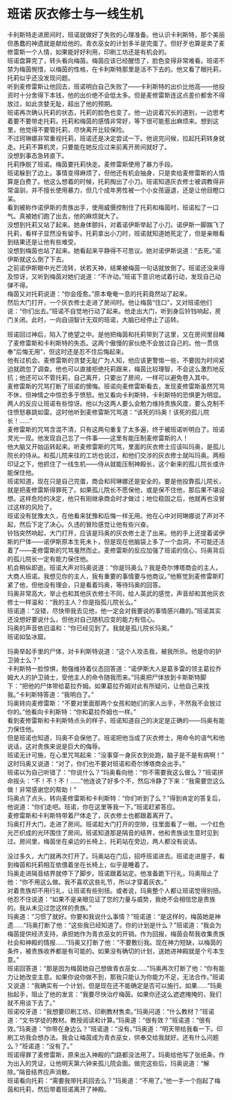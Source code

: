 # 班诺 灰衣修士与一线生机
卡利斯特走进房间时，班诺就做好了失败的心理准备。他认识卡利斯特，那个美丽但愚蠢的神遗就是献给他的。青衣巫女的计划多半是完蛋了。但好歹也算是卖了麦修雷斯一个人情，如果能好好利用，印刷工坊还是有机会的。  
班诺盘算完了，转头看向梅茵。梅茵应该已经醒悟了，脸色变得非常难看。班诺不禁为梅茵惋惜，以梅茵的性格，在卡利斯特那里是活不下去的。他又看了眼托莉，托莉似乎还没发现问题。  
听到麦修雷斯让他回去，班诺明白自己失败了——卡利斯特的出价比他高——他投资时十分舍得下本钱，他的出价绝不会低太多。但是麦修雷斯连这点差价都舍不得放过，如此贪婪无耻，超出了他的预期。  
班诺再次确认托莉的状态，托莉的脸色也变了。他一边说着冗长的道别，一边思考着要不要带走托莉。托莉和梅茵的感情非常好，等下很可能惹出麻烦来。想到这里，他觉得不要管托莉，尽快离开比较保险。  
不过珂琳娜非常重视托莉，班诺还是决定尝试一下。他说完问候，拉起托莉转身就走。托莉不算机灵，只要能在她反应过来前离开房间就好了。  
没想到事态急转直下。  
托莉挣脱了班诺。梅茵要托莉快走。麦修雷斯使用了暴力手段。  
班诺躲到了边上。事情变得麻烦了，但他还有机会抽身，只是卖给麦修雷斯的人情算是白费了。他这么想着的时候，托莉掏出了小刀。班诺知道灰衣修士被调教得非常温驯，并不擅长使用暴力，但几个成年男性被一个小女孩逼退，还是让他目瞪口呆。  
看到被称作诺伊斯的贵族出手，使用威慑控制住了托莉和梅茵时，班诺松了一口气。真被她们跑了出去，他的麻烦就大了。  
没想到托莉又站了起来。她身体颤抖，对着诺伊斯举起了小刀。诺伊斯一脚踹飞了托莉，看样子显然没有留手。托莉拿出小刀时，班诺就知道她死定了，但是亲眼看到结果还是让他有些难受。  
没想到梅茵也站了起来。她看起来平静得不可思议。她对诺伊斯说道：“去死。”诺伊斯就这么倒了下去。  
之前诺伊斯眼中光芒流转，状若天神，结果被梅茵一句话就放倒了。班诺还没来得及惊讶，又听到梅茵对她们说道：“不许动。”班诺下意识地试着行动，发现自己动弹不得。  
梅茵又对托莉说道：“你会痊愈。”原本奄奄一息的托莉竟然站了起来。  
然后大门打开，一个灰衣修士走进了房间时。他让梅茵“住口”，又对班诺他们说：“你们出去。”班诺不自觉地行动了起来。他走出大门，听到身后铃铛响起，房门关闭。此时，一向自诩智计无双的班诺，大脑已经停止了运转。  


班诺回过神后，陷入了绝望之中。是他把梅茵和托莉带到了这里，又在房间里目睹了麦修雷斯和卡利斯特的失态。这两个傲慢的家伙绝不会放过自己的。他一贯信奉“后悔无用”，但这时还是忍不住后悔起来。  
他有过机会。麦修雷斯的贪婪无耻广为人知，他应该更警惕一些，不要因为时间紧迫就疏忽了调查。他也可以直接拒绝托莉跟来，梅茵比较理智，不会这么激烈地反抗；他还可以不管托莉，自己离开，只要出了房间，一样可以避免卷入其中。  
麦修雷斯的咒骂打断了班诺的懊悔。班诺向麦修雷斯看去，发现麦修雷斯虽然咒骂不休，但神情之中惊恐多于愤怒。他又看向卡利斯特，卡利斯特的恐惧更为明显。  
两人的反应让班诺有些惊讶。他以为这两人要么会勉力维持贵族风度，要么克制不住愤怒暴跳如雷。这时他听到麦修雷斯咒骂道：“该死的玛奥！该死的孤儿院长！……”  
麦修雷斯的咒骂含混不清，只有这两句重复了太多遍，终于被班诺听明白了。班诺灵光一现。他发现自己忘了一件事——这里有能压制麦修雷斯的人！  
他大脑又开始运转起来。听麦修雷斯的咒骂，里面的灰衣修士应该叫玛奥，是孤儿院长的侍从。和孤儿院来往的工坊也说过，和他们交涉的灰衣修士就叫玛奥。两相印证之下，他抓住了一线生机——侍从就能压制神殿长，这个新来的孤儿院长或许能保住他。  
班诺知道，现在只是自己完蛋，商会和珂琳娜还是安全的。要是他投靠孤儿院长，就是把麦修雷斯得罪死了。如果孤儿院长不愿保他，或是保不住他，那后果不堪设想。这样危险的决定，他只有刚继承商会时才做过；地位稳固之后，他就再也没冒过这样的风险了。  
班诺没有犹豫太久，在他看来犹豫和后悔一样无用。他在心中对珂琳娜说了声对不起，然后下定了决心。久违的冒险感觉让他有些兴奋。  
铃铛突然响起，大门打开，应该是玛奥的灰衣修士走了出来。他的手上还提着诺伊斯的尸体——诺伊斯原本生死未卜，但是现在他脑袋上多了一个血洞，不可能还活着了——麦修雷斯的咒骂戛然而止。麦修雷斯的反应加强了班诺的信心，玛奥背后的孤儿院长一定有能力保住他。  
机会稍纵即逝。班诺大声对玛奥说道：“你是玛奥么？我是奇尔博塔商会的主人，大商人班诺。我想见你的主人，我有重要的事情要与他商议。”他察觉到麦修雷斯盯紧了他，但他没有理会，只是看着玛奥，等待玛奥的回答。  
玛奥非常高大，举止也和其他灰衣修士不同，给人英武的感觉，声音却和其他灰衣修士一样温和：“我的主人？你是指孤儿院长么。”  
班诺道：“没错，尽快带我去见他，他一定会对我要说的事情感兴趣的。”班诺其实还没想好要说什么，但他对自己随机应变的能力有信心。  
玛奥的声音依旧温和：“你已经见到了。我就是孤儿院长玛奥。”  
班诺如坠冰窟。  


玛奥举起手里的尸体，对卡利斯特说道：“这个人攻击我，被我所杀。他是你的护卫骑士么？”  
卡利斯特一脸惊惧，勉强维持着仪态回答道：“诺伊斯大人是葛多雷的领主葛拉乔姆大人的护卫骑士，受他主人的命令随我而来。”玛奥把尸体放到卡斯斯特脚下：“把他的尸体带给葛拉乔姆。如果葛拉乔姆对此有所疑问，让他自己来找我。”卡利斯特答道：“我明白了。”  
玛奥转向麦修雷斯：“不要对里面那两个女孩和她们的家人出手，不然我不会放过你的。”他看向卡利斯特：“你和葛拉乔姆也一样。”  
看到麦修雷斯和卡利斯特点头的样子，班诺知道自己的决定是正确的——玛奥有能力保住他。  
但是班诺也知道，玛奥不会保他了。班诺把他当成了灰衣修士，用命令的语气和他说话，这对贵族来说是巨大的侮辱。  
班诺无计可施，在心里咒骂起来：“没事穿一身灰衣到处跑，脑子是不是有病啊！”  
这时玛奥又说道：“对了，你们也不要对班诺和奇尔博塔商会出手。”  
班诺以为自己听错了：“你说什么？”玛奥看向他：“你不需要我这么做么？”班诺拼命摇头：“不！不！不！……”他连说了好多个不，然后冷静了下来：“我需要您这么做！非常感谢您的帮助！”  
玛奥点了点头，转向麦修雷斯和卡利斯特：“你们听到了么？”得到肯定的答复后，他说道：“你们走吧。班诺，你在这里等我一下。”班诺赶紧答应。  
麦修雷斯和卡利斯特带着尸体走了，灰衣修士也都跟着离开了。  
玛奥打开大门，走进了房间。班诺趁大门打开的空隙，往里面看了一眼。一个红色光芒织成的光环围住了房间。班诺知道那是隔音的结界，他和贵族谈生意时见到过。房间里，梅茵坐在桌边的长椅上，托莉站在旁边，两人都没有说话。  


没过多久，大门就再次打开了。玛奥站在门后，招呼班诺进去。班诺走进屋子，看到梅茵和托莉相互依偎着坐在长椅上，似乎是睡着了。  
玛奥走进隔音结界就停下了脚步。班诺跟着站定。他准备跪下行礼，玛奥阻止了他：“你不用这么做。我不喜欢这些礼节，所以才穿着灰衣。”  
对着贵族却不用行礼，让班诺有些别扭。或者说，玛奥整个人都让班诺觉得别扭。他忍不住说道：“如果不是亲眼见证了您的力量与威势，我绝不会相信您是贵族的。我从未见过您这样的贵族。”  
玛奥道：“习惯了就好。你要和我说什么事情？”班诺道：“是这样的，梅茵她是神遗……”玛奥打断了他：“这些我已经知道了。你的计划是什么？”班诺道：“我会为梅茵提供经济支持，承担她作为青衣巫女的开销。作为回报，梅茵会帮我收集贵族社会和神殿的情报……”玛奥又打断了他：“不要敷衍我。现在神力短缺，以梅茵的条件，被贵族收养都是有可能的。如果没有确切的计划，送她进神殿就是个亏本生意。”  
班诺回答道：“那是因为梅茵她自己想做青衣巫女……”玛奥再次打断了他：“你有能力让她改变主意。如果你说你做不到，那我只能认为你能力不足，无法合作。”班诺又说道：“我确实有一个计划，但是现在还不能确定是否可以施行。如果……”玛奥抬起手，阻止了他的发言：“我要尽快治疗梅茵。如果你还这么遮遮掩掩的，我们就不用谈下去了。”  
班诺咬牙道：“我想要印刷工坊，印刷教材售卖。”玛奥问道：“什么教材？”班诺道：“文书学徒的教材。教授阅读和计算。”玛奥道：“很有效？”班诺道：“很有效。”玛奥道：“你带在身边么？”班诺道：“没有。”玛奥道：“明天带给我看一下。印刷工坊我会想办法。我会让梅茵成为青衣巫女，供奉交给我就好。还有什么问题么？”班诺道：“没有了。”  
班诺得罪了麦修雷斯，原来出入神殿的门路都没法用了。玛奥给他写了张纸条，作为出入的凭证，让他明天第六钟来孤儿院会面。做完这些后，玛奥说道：“解除。”隔音结界应声消散。  
班诺看向托莉：“需要我带托莉回去么？”玛奥道：“不用了。”他一手一个抱起了梅茵和托莉，然后带着班诺离开了神殿。  


